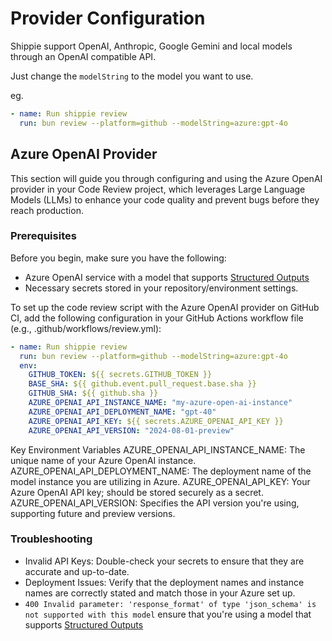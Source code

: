 # Provider Configuration

Shippie support OpenAI, Anthropic, Google Gemini and local models through an OpenAI compatible API.

Just change the `modelString` to the model you want to use.

eg.

```yaml
- name: Run shippie review
  run: bun review --platform=github --modelString=azure:gpt-4o
```

## Azure OpenAI Provider

This section will guide you through configuring and using the Azure OpenAI provider in your Code Review project, which leverages Large Language Models (LLMs) to enhance your code quality and prevent bugs before they reach production.

### Prerequisites

Before you begin, make sure you have the following:

- Azure OpenAI service with a model that supports [Structured Outputs](https://learn.microsoft.com/en-us/azure/ai-services/openai/how-to/structured-outputs)
- Necessary secrets stored in your repository/environment settings.

To set up the code review script with the Azure OpenAI provider on GitHub CI, add the following configuration in your GitHub Actions workflow file (e.g., .github/workflows/review.yml):

```yaml
- name: Run shippie review
  run: bun review --platform=github --modelString=azure:gpt-4o
  env:
    GITHUB_TOKEN: ${{ secrets.GITHUB_TOKEN }}
    BASE_SHA: ${{ github.event.pull_request.base.sha }}
    GITHUB_SHA: ${{ github.sha }}
    AZURE_OPENAI_API_INSTANCE_NAME: "my-azure-open-ai-instance"
    AZURE_OPENAI_API_DEPLOYMENT_NAME: "gpt-40"
    AZURE_OPENAI_API_KEY: ${{ secrets.AZURE_OPENAI_API_KEY }}
    AZURE_OPENAI_API_VERSION: "2024-08-01-preview"
```

Key Environment Variables
AZURE_OPENAI_API_INSTANCE_NAME: The unique name of your Azure OpenAI instance.
AZURE_OPENAI_API_DEPLOYMENT_NAME: The deployment name of the model instance you are utilizing in Azure.
AZURE_OPENAI_API_KEY: Your Azure OpenAI API key; should be stored securely as a secret.
AZURE_OPENAI_API_VERSION: Specifies the API version you're using, supporting future and preview versions.

### Troubleshooting

- Invalid API Keys: Double-check your secrets to ensure that they are accurate and up-to-date.
- Deployment Issues: Verify that the deployment names and instance names are correctly stated and match those in your Azure set up.
- `400 Invalid parameter: 'response_format' of type 'json_schema' is not supported with this model` ensure that you're using a model that supports [Structured Outputs](https://learn.microsoft.com/en-us/azure/ai-services/openai/how-to/structured-outputs)